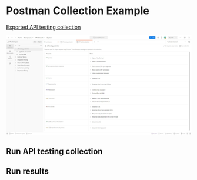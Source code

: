 # Postman Collection Example
[Exported API testing collection](https://drive.google.com/file/d/144YcGOKKUVpMoLR5aHbUAG7_W3ziURSC/view?usp=sharing)

![Tests for all request](https://github.com/BugBusterQA/postman/blob/main/tests%20for%20all%20request.jpg)


## Run API testing collection

## Run results

